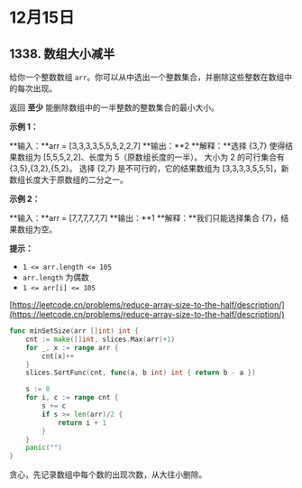 # 12月15日

1338\. 数组大小减半
-------------

给你一个整数数组 `arr`。你可以从中选出一个整数集合，并删除这些整数在数组中的每次出现。

返回 **至少** 能删除数组中的一半整数的整数集合的最小大小。

**示例 1：**

**输入：**arr = \[3,3,3,3,5,5,5,2,2,7\]
**输出：**2
**解释：**选择 {3,7} 使得结果数组为 \[5,5,5,2,2\]、长度为 5（原数组长度的一半）。
大小为 2 的可行集合有 {3,5},{3,2},{5,2}。
选择 {2,7} 是不可行的，它的结果数组为 \[3,3,3,3,5,5,5\]，新数组长度大于原数组的二分之一。

**示例 2：**

**输入：**arr = \[7,7,7,7,7,7\]
**输出：**1
**解释：**我们只能选择集合 {7}，结果数组为空。

**提示：**

*   `1 <= arr.length <= 105`
*   `arr.length` 为偶数
*   `1 <= arr[i] <= 105`

[https://leetcode.cn/problems/reduce-array-size-to-the-half/description/](https://leetcode.cn/problems/reduce-array-size-to-the-half/description/)

```go
func minSetSize(arr []int) int {
	cnt := make([]int, slices.Max(arr)+1)
	for _, x := range arr {
		cnt[x]++
	}
	slices.SortFunc(cnt, func(a, b int) int { return b - a })

	s := 0
	for i, c := range cnt {
		s += c
		if s >= len(arr)/2 {
			return i + 1
		}
	}
	panic("")
}

```

贪心，先记录数组中每个数的出现次数，从大往小删除。